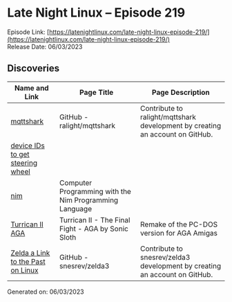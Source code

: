 # Late Night Linux – Episode 219
Episode Link: [https://latenightlinux.com/late-night-linux-episode-219/](https://latenightlinux.com/late-night-linux-episode-219/)  
Release Date: 06/03/2023
## Discoveries

| Name and Link | Page Title | Page Description |
| ----- | ----- | ----- |
| [mqttshark](https://github.com/ralight/mqttshark) | GitHub - ralight/mqttshark | Contribute to ralight/mqttshark development by creating an account on GitHub. |
| [device IDs to get steering wheel](https://twitter.com/sdl_commits/status/1626665795471441920) |  |  |
| [nim](https://ssalewski.de/nimprogramming.html) | Computer Programming with the Nim Programming Language |  |
| [Turrican II AGA](https://sonicslothgames.itch.io/turrican2aga) | Turrican II - The Final Fight - AGA by Sonic Sloth | Remake of the PC-DOS version for AGA Amigas |
| [Zelda a Link to the Past on Linux](https://github.com/snesrev/zelda3) | GitHub - snesrev/zelda3 | Contribute to snesrev/zelda3 development by creating an account on GitHub. |

Generated on: 06/03/2023